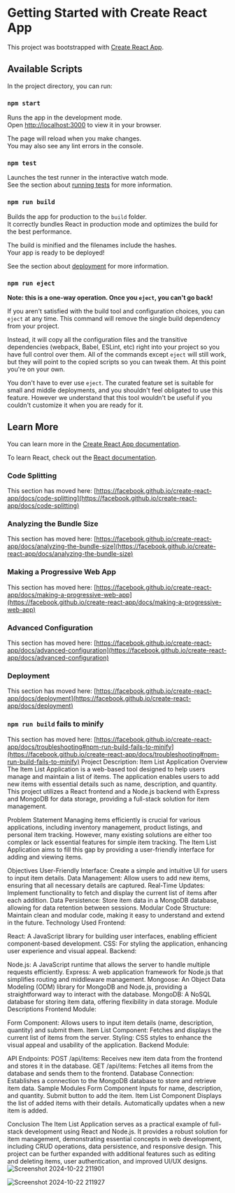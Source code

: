 # Getting Started with Create React App

This project was bootstrapped with [Create React App](https://github.com/facebook/create-react-app).

## Available Scripts

In the project directory, you can run:

### `npm start`

Runs the app in the development mode.\
Open [http://localhost:3000](http://localhost:3000) to view it in your browser.

The page will reload when you make changes.\
You may also see any lint errors in the console.

### `npm test`

Launches the test runner in the interactive watch mode.\
See the section about [running tests](https://facebook.github.io/create-react-app/docs/running-tests) for more information.

### `npm run build`

Builds the app for production to the `build` folder.\
It correctly bundles React in production mode and optimizes the build for the best performance.

The build is minified and the filenames include the hashes.\
Your app is ready to be deployed!

See the section about [deployment](https://facebook.github.io/create-react-app/docs/deployment) for more information.

### `npm run eject`

**Note: this is a one-way operation. Once you `eject`, you can't go back!**

If you aren't satisfied with the build tool and configuration choices, you can `eject` at any time. This command will remove the single build dependency from your project.

Instead, it will copy all the configuration files and the transitive dependencies (webpack, Babel, ESLint, etc) right into your project so you have full control over them. All of the commands except `eject` will still work, but they will point to the copied scripts so you can tweak them. At this point you're on your own.

You don't have to ever use `eject`. The curated feature set is suitable for small and middle deployments, and you shouldn't feel obligated to use this feature. However we understand that this tool wouldn't be useful if you couldn't customize it when you are ready for it.

## Learn More

You can learn more in the [Create React App documentation](https://facebook.github.io/create-react-app/docs/getting-started).

To learn React, check out the [React documentation](https://reactjs.org/).

### Code Splitting

This section has moved here: [https://facebook.github.io/create-react-app/docs/code-splitting](https://facebook.github.io/create-react-app/docs/code-splitting)

### Analyzing the Bundle Size

This section has moved here: [https://facebook.github.io/create-react-app/docs/analyzing-the-bundle-size](https://facebook.github.io/create-react-app/docs/analyzing-the-bundle-size)

### Making a Progressive Web App

This section has moved here: [https://facebook.github.io/create-react-app/docs/making-a-progressive-web-app](https://facebook.github.io/create-react-app/docs/making-a-progressive-web-app)

### Advanced Configuration

This section has moved here: [https://facebook.github.io/create-react-app/docs/advanced-configuration](https://facebook.github.io/create-react-app/docs/advanced-configuration)

### Deployment

This section has moved here: [https://facebook.github.io/create-react-app/docs/deployment](https://facebook.github.io/create-react-app/docs/deployment)

### `npm run build` fails to minify

This section has moved here: [https://facebook.github.io/create-react-app/docs/troubleshooting#npm-run-build-fails-to-minify](https://facebook.github.io/create-react-app/docs/troubleshooting#npm-run-build-fails-to-minify)
Project Description: Item List Application
Overview
The Item List Application is a web-based tool designed to help users manage and maintain a list of items. The application enables users to add new items with essential details such as name, description, and quantity. This project utilizes a React frontend and a Node.js backend with Express and MongoDB for data storage, providing a full-stack solution for item management.

Problem Statement
Managing items efficiently is crucial for various applications, including inventory management, product listings, and personal item tracking. However, many existing solutions are either too complex or lack essential features for simple item tracking. The Item List Application aims to fill this gap by providing a user-friendly interface for adding and viewing items.

Objectives
User-Friendly Interface: Create a simple and intuitive UI for users to input item details.
Data Management: Allow users to add new items, ensuring that all necessary details are captured.
Real-Time Updates: Implement functionality to fetch and display the current list of items after each addition.
Data Persistence: Store item data in a MongoDB database, allowing for data retention between sessions.
Modular Code Structure: Maintain clean and modular code, making it easy to understand and extend in the future.
Technology Used
Frontend:

React: A JavaScript library for building user interfaces, enabling efficient component-based development.
CSS: For styling the application, enhancing user experience and visual appeal.
Backend:

Node.js: A JavaScript runtime that allows the server to handle multiple requests efficiently.
Express: A web application framework for Node.js that simplifies routing and middleware management.
Mongoose: An Object Data Modeling (ODM) library for MongoDB and Node.js, providing a straightforward way to interact with the database.
MongoDB: A NoSQL database for storing item data, offering flexibility in data storage.
Module Descriptions
Frontend Module:

Form Component: Allows users to input item details (name, description, quantity) and submit them.
Item List Component: Fetches and displays the current list of items from the server.
Styling: CSS styles to enhance the visual appeal and usability of the application.
Backend Module:

API Endpoints:
POST /api/items: Receives new item data from the frontend and stores it in the database.
GET /api/items: Fetches all items from the database and sends them to the frontend.
Database Connection: Establishes a connection to the MongoDB database to store and retrieve item data.
Sample Modules
Form Component
Inputs for name, description, and quantity.
Submit button to add the item.
Item List Component
Displays the list of added items with their details.
Automatically updates when a new item is added.

Conclusion
The Item List Application serves as a practical example of full-stack development using React and Node.js. It provides a robust solution for item management, demonstrating essential concepts in web development, including CRUD operations, data persistence, and responsive design. This project can be further expanded with additional features such as editing and deleting items, user authentication, and improved UI/UX designs.
![Screenshot 2024-10-22 211901](https://github.com/user-attachments/assets/4dea433c-d830-43a5-abc1-92cf336442c7)

![Screenshot 2024-10-22 211927](https://github.com/user-attachments/assets/114aa35d-393b-493c-843b-3903361fb439)


